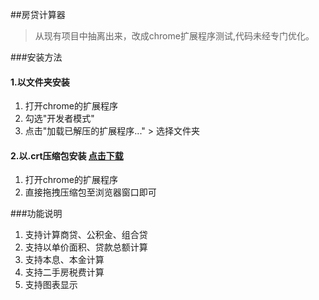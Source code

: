 ##房贷计算器

>从现有项目中抽离出来，改成chrome扩展程序测试,代码未经专门优化。

###安装方法

#### 1.以文件夹安装

1. 打开chrome的扩展程序
2. 勾选"开发者模式"
3. 点击"加载已解压的扩展程序..." > 选择文件夹

#### 2.以.crt压缩包安装 [点击下载](https://github.com/vegali/house-loan-calculator/down/House-Loan-Calculator.crx)
1. 打开chrome的扩展程序
2. 直接拖拽压缩包至浏览器窗口即可


###功能说明
 1. 支持计算商贷、公积金、组合贷
 2. 支持以单价面积、贷款总额计算
 3. 支持本息、本金计算
 4. 支持二手房税费计算
 5. 支持图表显示